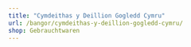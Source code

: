 ```yaml
---
title: "Cymdeithas y Deillion Gogledd Cymru"
url: /bangor/cymdeithas-y-deillion-gogledd-cymru/
shop: Gebrauchtwaren
---
```

